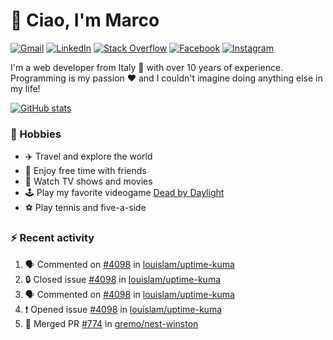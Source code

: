 # 👋 Ciao, I'm Marco

[![Gmail](https://img.shields.io/badge/Gmail-%23BB001B?style=flat-square&logo=gmail&logoColor=white)](mailto:gremo1982@gmail.com)
[![LinkedIn](https://img.shields.io/badge/LinkedIn-%230e76a8?style=flat-square&logo=linkedin)](https://www.linkedin.com/in/marco-polichetti)
[![Stack Overflow](https://img.shields.io/stackexchange/stackoverflow/r/220180?style=flat&logo=stackoverflow&label=Stack%20Overflow&color=%23F47F24)](https://stackoverflow.com/users/220180)
[![Facebook](https://img.shields.io/badge/-Facebook-%234267B2?style=flat-square&logo=facebook&logoColor=white)](https://www.facebook.com/marco.poliketti)
[![Instagram](https://img.shields.io/badge/-Instagram-%23C13584?style=flat-square&logo=instagram&logoColor=white)](https://www.instagram.com/marco.gremo)

I'm a web developer from Italy 🍕 with over 10 years of experience. Programming is my passion ❤️ and I couldn't imagine doing anything else in my life!

[![GitHub stats](https://github-readme-stats.vercel.app/api?username=gremo&show_icons=true&rank_icon=github&theme=transparent)](https://github.com/anuraghazra/github-readme-stats)

### 📅 Hobbies

- ✈️ Travel and explore the world
- 🍻 Enjoy free time with friends
- 🎥 Watch TV shows and movies
- 🕹️ Play my favorite videogame [Dead by Daylight](https://deadbydaylight.com)
- ⚽ Play tennis and five-a-side

### ⚡ Recent activity

<!--START_SECTION:activity-->
1. 🗣 Commented on [#4098](https://github.com/louislam/uptime-kuma/issues/4098#issuecomment-1826032765) in [louislam/uptime-kuma](https://github.com/louislam/uptime-kuma)
2. 🔒 Closed issue [#4098](https://github.com/louislam/uptime-kuma/issues/4098) in [louislam/uptime-kuma](https://github.com/louislam/uptime-kuma)
3. 🗣 Commented on [#4098](https://github.com/louislam/uptime-kuma/issues/4098#issuecomment-1825958377) in [louislam/uptime-kuma](https://github.com/louislam/uptime-kuma)
4. ❗ Opened issue [#4098](https://github.com/louislam/uptime-kuma/issues/4098) in [louislam/uptime-kuma](https://github.com/louislam/uptime-kuma)
5. 🎉 Merged PR [#774](https://github.com/gremo/nest-winston/pull/774) in [gremo/nest-winston](https://github.com/gremo/nest-winston)
<!--END_SECTION:activity-->

